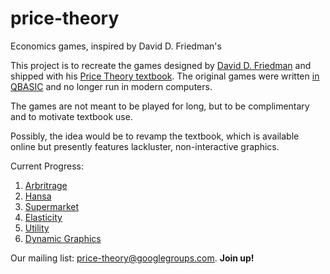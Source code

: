 # price-theory
Economics games, inspired by David D. Friedman's

This project is to recreate the games designed by [David D. Friedman](https://en.wikipedia.org/wiki/David_D._Friedman) and shipped with his [Price Theory textbook](http://www.daviddfriedman.com/Academic/Price_Theory/PThy_ToC.html). The original games were written [in QBASIC](http://www.daviddfriedman.com/Living_Paper/living_paper.htm) and no longer run in modern computers.

The games are not meant to be played for long, but to be complimentary and to motivate textbook use.

Possibly, the idea would be to revamp the textbook, which is available online but presently features lackluster, non-interactive graphics.

Current Progress:

1. [Arbritrage](https://github.com/rpmcruz/price-theory/wiki/Arbritrage)
2. [Hansa](https://github.com/rpmcruz/price-theory/wiki/Hansa)
3. [Supermarket](https://github.com/rpmcruz/price-theory/wiki/Supermarket)
4. [Elasticity](https://github.com/rpmcruz/price-theory/wiki/Elasticity)
5. [Utility](https://github.com/rpmcruz/price-theory/wiki/Utility)
6. [Dynamic Graphics](https://github.com/rpmcruz/price-theory/wiki/Dynamic%20Graphics)

Our mailing list: [price-theory@googlegroups.com](https://groups.google.com/d/forum/price-theory). **Join up!**
